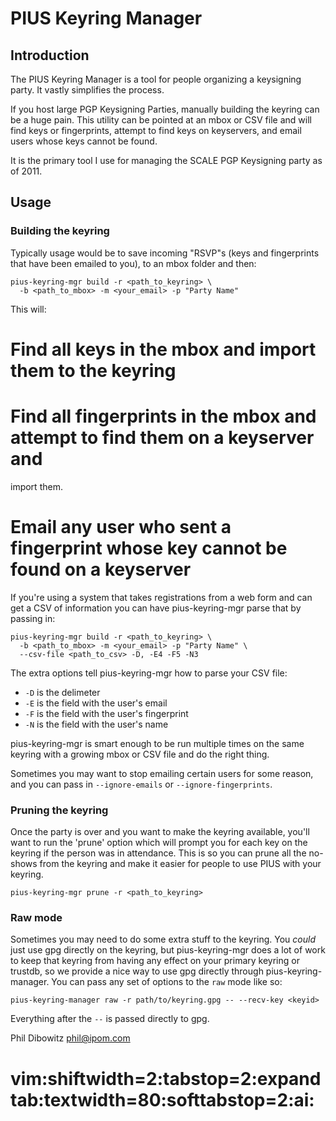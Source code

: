 # PIUS Keyring Manager

## Introduction

The PIUS Keyring Manager is a tool for people organizing a keysigning party. It
vastly simplifies the process.

If you host large PGP Keysigning Parties, manually building the keyring can be
a huge pain. This utility can be pointed at an mbox or CSV file and will find
keys or fingerprints, attempt to find keys on keyservers, and email users whose
keys cannot be found.

It is the primary tool I use for managing the SCALE PGP Keysigning party as of
2011.

## Usage

### Building the keyring

Typically usage would be to save incoming "RSVP"s (keys and fingerprints that
have been emailed to you), to an mbox folder and then:

```
pius-keyring-mgr build -r <path_to_keyring> \
  -b <path_to_mbox> -m <your_email> -p "Party Name"
```

This will:
# Find all keys in the mbox and import them to the keyring
# Find all fingerprints in the mbox and attempt to find them on a keyserver and
import them.
# Email any user who sent a fingerprint whose key cannot be found on a keyserver

If you're using a system that takes registrations from a web form and can get a
CSV of information you can have pius-keyring-mgr parse that by passing in:

```
pius-keyring-mgr build -r <path_to_keyring> \
  -b <path_to_mbox> -m <your_email> -p "Party Name" \
  --csv-file <path_to_csv> -D, -E4 -F5 -N3
```

The extra options tell pius-keyring-mgr how to parse your CSV file:

* `-D` is the delimeter
* `-E` is the field with the user's email
* `-F` is the field with the user's fingerprint
* `-N` is the field with the user's name

pius-keyring-mgr is smart enough to be run multiple times on the same keyring
with a growing mbox or CSV file and do the right thing.

Sometimes you may want to stop emailing certain users for some reason, and you
can pass in `--ignore-emails` or `--ignore-fingerprints`.

### Pruning the keyring

Once the party is over and you want to make the keyring available, you'll want
to run the 'prune' option which will prompt you for each key on the keyring if
the person was in attendance. This is so you can prune all the no-shows from
the keyring and make it easier for people to use PIUS with your keyring.

```
pius-keyring-mgr prune -r <path_to_keyring>
```

### Raw mode

Sometimes you may need to do some extra stuff to the keyring. You *could* just
use gpg directly on the keyring, but pius-keyring-mgr does a lot of work to keep
that keyring from having any effect on your primary keyring or trustdb, so we
provide a nice way to use gpg directly through pius-keyring-manager. You can
pass any set of options to the `raw` mode like so:

```
pius-keyring-manager raw -r path/to/keyring.gpg -- --recv-key <keyid>
```

Everything after the `--` is passed directly to gpg.


Phil Dibowitz
phil@ipom.com

# vim:shiftwidth=2:tabstop=2:expandtab:textwidth=80:softtabstop=2:ai:
